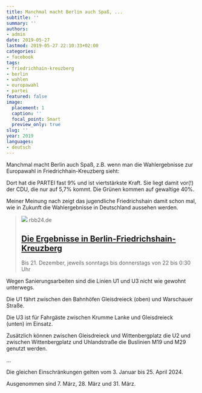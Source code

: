 ```yaml
---
title: Manchmal macht Berlin auch Spaß, ...
subtitle: ''
summary: ''
authors:
- admin
date: 2019-05-27
lastmod: 2019-05-27 22:10:33+02:00
categories:
- facebook
tags:
- friedrichhain-kreuzberg
- berlin
- wahlen
- europawahl
- partei
featured: false
image:
  placement: 1
  caption: ''
  focal_point: Smart
  preview_only: true
slug: ''
year: 2019
languages:
- deutsch
---
```


Manchmal macht Berlin auch Spaß, z.B. wenn man die Wahlergebnisse zur Europawahl in Friedrichhain-Kreuzberg sieht:

Dort hat die PARTEI fast 9% und ist viertstärkste Kraft. Sie liegt damit vor(!) der CDU, die nur auf 5,7% kommt. Die Grünen kommen auf gewaltige 40%.

Meiner Meinung nach zeigt das jugendliche Friedrichshain  damit schon mal, wie in Zukunft die Wahlergebnisse in Deutschland aussehen werden.
> [![](https://www.rbb24.de/content/dam/rbb/rbb/rbb24/2019/2019_05/dpa-account/kreuzberg-hain.jpg.jpg/size=708x398.jpg)](https://www.rbb24.de/politik/wahl/Europawahl/ergebnisse-bezirke-berlin/berlin-friedrichshain-kreuzberg.html)
> rbb24.de
> ## [Die Ergebnisse in Berlin-Friedrichshain-Kreuzberg](https://www.rbb24.de/politik/wahl/Europawahl/ergebnisse-bezirke-berlin/berlin-friedrichshain-kreuzberg.html)
>
>Bis 21. Dezember, jeweils sonntags bis donnerstags von 22 bis 0:30 Uhr

Wegen Sanierungsarbeiten sind die Linien U1 und U3 nicht wie gewohnt unterwegs.

Die U1 fährt zwischen den Bahnhöfen Gleisdreieck (oben) und Warschauer Straße. 

Die U3 ist für Fahrgäste zwischen Krumme Lanke und Gleisdreieck (unten) im Einsatz.

Zusätzlich können zwischen Gleisdreieck und Wittenbergplatz die U2 und zwischen Wittenbergplatz und Uhlandstraße die Buslinien M19 und M29 genutzt werden. 

...

Die gleichen Einschränkungen gelten vom 3. Januar bis 25. April 2024. 

Ausgenommen sind 7. März, 28. März und 31. März.